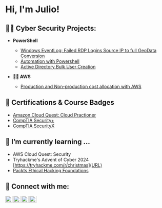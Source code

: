 <h1>Hi, I'm Julio! <br/>

<h2>👨‍💻 Cyber Security Projects:</h2>

- <b>PowerShell</b>

  - [Windows EventLog: Failed RDP Logins Source IP to full GeoData Conversion](URL)
  - [Automation with Powershell](URL)
  - [Active Directory Bulk User Creation](URL)
  
- <b>👨‍💻 AWS</b>

  - [Production and Non-production cost allocation with AWS](https://github.com/Dondoknows610/AWS-Cloud-Quest)

<h2> 📄 Certifications & Course Badges </h2>

- [Amazon Cloud Quest: Cloud Practioner](https://www.credly.com/badges/98a95879-c473-4c27-9ec1-b7635d09dbdd)
- [CompTIA Security+](https://www.credly.com/earner/earned/badge/21bb2ea4-d6a9-4699-9274-1faa91f53595)
- [CompTIA SecurityX](https://www.credly.com/earner/earned/badge/8d40b005-f25f-43fa-8bc7-1127a5e820e7)

<h2>🌱 I’m currently learning ... </h2>

- AWS Cloud Quest: Security 
- Tryhackme's Advent of Cyber 2024 [https://tryhackme.com/r/christmas](URL)
- [Packts Ethical Hacking Foundations]([https://www.coursera.org/learn/packt-ethical-hacking-foundations-cacdd](https://github.com/Dondoknows610/Ethical-Hacking/blob/main/README.md))

<h2> 🤳 Connect with me:</h2>

<img align="left" alt="JoshMadakor | YouTube" width="22px" src="https://cdn.jsdelivr.net/npm/simple-icons@v3/icons/youtube.svg" />
<img align="left" alt="JoshMadakor | Twitter" width="22px" src="https://cdn.jsdelivr.net/npm/simple-icons@v3/icons/twitter.svg" />
<img align="left" alt="JoshMadakor | LinkedIn" width="22px" src="https://cdn.jsdelivr.net/npm/simple-icons@v3/icons/linkedin.svg" />
<img align="left" alt="JoshMadakor | Instagram" width="22px" src="https://cdn.jsdelivr.net/npm/simple-icons@v3/icons/instagram.svg" />


